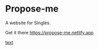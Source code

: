 # Propose-me
A website for Singles.

Get it there
https://propose-me.netlify.app


[text](./image_2022-03-26_191331.png)
